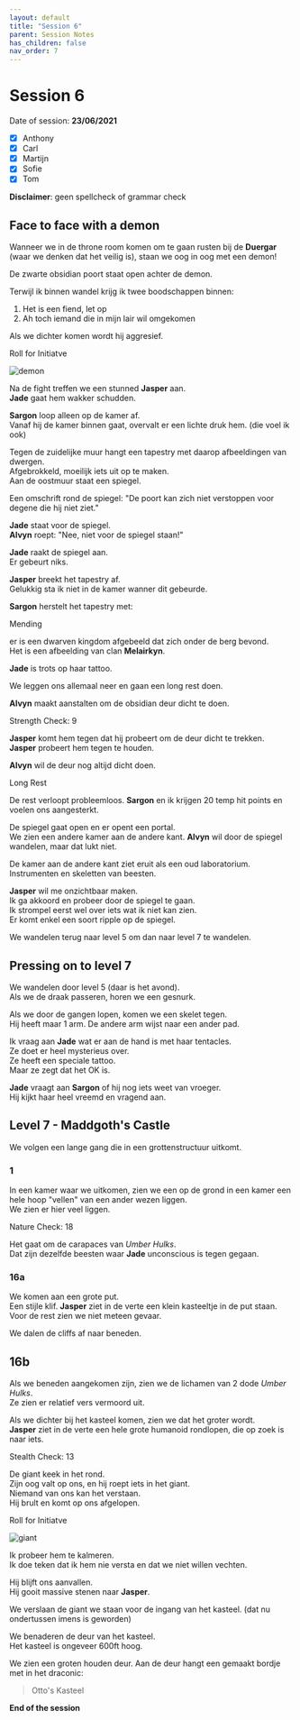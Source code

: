 ```yaml
---
layout: default
title: "Session 6"
parent: Session Notes
has_children: false
nav_order: 7
---
```


# Session 6

Date of session: **23/06/2021**

- [X] Anthony
- [X] Carl
- [X] Martijn
- [X] Sofie
- [X] Tom

**Disclaimer**: geen spellcheck of grammar check

## Face to face with a demon

Wanneer we in de throne room komen om te gaan rusten bij de **Duergar** (waar we denken dat het veilig is), staan we oog in oog met een demon!  

De zwarte obsidian poort staat open achter de demon.

Terwijl ik binnen wandel krijg ik twee boodschappen binnen:
1. Het is een fiend, let op
2. Ah toch iemand die in mijn lair wil omgekomen

Als we dichter komen wordt hij aggresief.

<div class="text-red-000">
 Roll for Initiatve
</div>

![demon](img/6_demon.PNG)

Na de fight treffen we een stunned **Jasper** aan.  
**Jade** gaat hem wakker schudden.

**Sargon** loop alleen op de kamer af.  
Vanaf hij de kamer binnen gaat, overvalt er een lichte druk hem. (die voel ik ook)

Tegen de zuidelijke muur hangt een tapestry met daarop afbeeldingen van dwergen.  
Afgebrokkeld, moeilijk iets uit op te maken.  
Aan de oostmuur staat een spiegel.

Een omschrift rond de spiegel:
"De poort kan zich niet verstoppen voor degene die hij niet ziet."

**Jade** staat voor de spiegel.  
**Alvyn** roept: "Nee, niet voor de spiegel staan!"

**Jade** raakt de spiegel aan.  
Er gebeurt niks.

**Jasper** breekt het tapestry af.  
Gelukkig sta ik niet in de kamer wanner dit gebeurde.

**Sargon** herstelt het tapestry met:

<div class="text-blue-000">
  Mending
</div>

er is een dwarven kingdom afgebeeld dat zich onder de berg bevond.  
Het is een afbeelding van clan **Melairkyn**.

**Jade** is trots op haar tattoo.

We leggen ons allemaal neer en gaan een long rest doen.  

**Alvyn** maakt aanstalten om de obsidian deur dicht te doen.

<div class="text-red-000">
 Strength Check: 9
</div>

**Jasper** komt hem tegen dat hij probeert om de deur dicht te trekken.  
**Jasper** probeert hem tegen te houden.  

**Alvyn** wil de deur nog altijd dicht doen.  

<div class="text-purple-000">
 Long Rest
</div>

De rest verloopt probleemloos.
**Sargon** en ik krijgen 20 temp hit points en voelen ons aangesterkt.

De spiegel gaat open en er opent een portal.  
We zien een andere kamer aan de andere kant.
**Alvyn** wil door de spiegel wandelen, maar dat lukt niet.  

De kamer aan de andere kant ziet eruit als een oud laboratorium. Instrumenten en skeletten van beesten.  

**Jasper** wil me onzichtbaar maken.  
Ik ga akkoord en probeer door de spiegel te gaan.  
Ik strompel eerst wel over iets wat ik niet kan zien.  
Er komt enkel een soort ripple op de spiegel.

We wandelen terug naar level 5 om dan naar level 7 te wandelen.

## Pressing on to level 7

We wandelen door level 5 (daar is het avond).  
Als we de draak passeren, horen we een gesnurk.

Als we door de gangen lopen, komen we een skelet tegen.  
Hij heeft maar 1 arm. De andere arm wijst naar een ander pad.

Ik vraag aan **Jade** wat er aan de hand is met haar tentacles.  
Ze doet er heel mysterieus over.  
Ze heeft een speciale tattoo.  
Maar ze zegt dat het OK is.

**Jade** vraagt aan **Sargon** of hij nog iets weet van vroeger.  
Hij kijkt haar heel vreemd en vragend aan.  

## Level 7 - Maddgoth's Castle

We volgen een lange gang die in een grottenstructuur uitkomt.  

### 1

In een kamer waar we uitkomen, zien we een op de grond in een kamer een hele hoop "vellen" van een ander wezen liggen.  
We zien er hier veel liggen.

<div class="text-red-000">
 Nature Check: 18
</div>

Het gaat om de carapaces van *Umber Hulks*.  
Dat zijn dezelfde beesten waar **Jade** unconscious is tegen gegaan.

### 16a

We komen aan een grote put.  
Een stijle klif.
**Jasper** ziet in de verte een klein kasteeltje in de put staan.  
Voor de rest zien we niet meteen gevaar.

We dalen de cliffs af naar beneden.

## 16b

Als we beneden aangekomen zijn, zien we de lichamen van 2 dode *Umber Hulks*.  
Ze zien er relatief vers vermoord uit.

Als we dichter bij het kasteel komen, zien we dat het groter wordt.  
**Jasper** ziet in de verte een hele grote humanoid rondlopen, die op zoek is naar iets.  

<div class="text-red-000">
 Stealth Check: 13
</div>

De giant keek in het rond.  
Zijn oog valt op ons, en hij roept iets in het giant.  
Niemand van ons kan het verstaan.  
Hij brult en komt op ons afgelopen.  

<div class="text-red-000">
 Roll for Initiatve
</div>

![giant](img/7_giant.PNG)

Ik probeer hem te kalmeren.  
Ik doe teken dat ik hem nie versta en dat we niet willen vechten.  

Hij blijft ons aanvallen.  
Hij gooit massive stenen naar **Jasper**.

We verslaan de giant we staan voor de ingang van het kasteel. (dat nu ondertussen imens is geworden)

We benaderen de deur van het kasteel.  
Het kasteel is ongeveer 600ft hoog.

We zien een groten houden deur.
Aan de deur hangt een gemaakt bordje met in het draconic:

> Otto's Kasteel

**End of the session**
